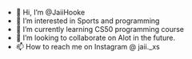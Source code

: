 - 👋 Hi, I’m @JaiiHooke
- 👀 I’m interested in Sports and programming
- 🌱 I’m currently learning CS50 programming course
- 💞️ I’m looking to collaborate on Alot in the future.
- 📫 How to reach me on Instagram @ jaii._xs

<!---
JaiiHooke/JaiiHooke is a ✨ special ✨ repository because its `README.md` (this file) appears on your GitHub profile.
You can click the Preview link to take a look at your changes.
--->
